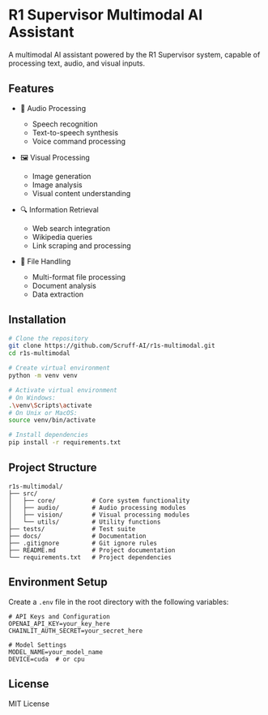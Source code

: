 # R1 Supervisor Multimodal AI Assistant

A multimodal AI assistant powered by the R1 Supervisor system, capable of processing text, audio, and visual inputs.

## Features

- 🎤 Audio Processing
  - Speech recognition
  - Text-to-speech synthesis
  - Voice command processing

- 🖼️ Visual Processing
  - Image generation
  - Image analysis
  - Visual content understanding

- 🔍 Information Retrieval
  - Web search integration
  - Wikipedia queries
  - Link scraping and processing

- 📄 File Handling
  - Multi-format file processing
  - Document analysis
  - Data extraction

## Installation

```bash
# Clone the repository
git clone https://github.com/Scruff-AI/r1s-multimodal.git
cd r1s-multimodal

# Create virtual environment
python -m venv venv

# Activate virtual environment
# On Windows:
.\venv\Scripts\activate
# On Unix or MacOS:
source venv/bin/activate

# Install dependencies
pip install -r requirements.txt
```

## Project Structure

```
r1s-multimodal/
├── src/
│   ├── core/          # Core system functionality
│   ├── audio/         # Audio processing modules
│   ├── vision/        # Visual processing modules
│   └── utils/         # Utility functions
├── tests/             # Test suite
├── docs/              # Documentation
├── .gitignore         # Git ignore rules
├── README.md          # Project documentation
└── requirements.txt   # Project dependencies
```

## Environment Setup

Create a `.env` file in the root directory with the following variables:

```env
# API Keys and Configuration
OPENAI_API_KEY=your_key_here
CHAINLIT_AUTH_SECRET=your_secret_here

# Model Settings
MODEL_NAME=your_model_name
DEVICE=cuda  # or cpu
```

## License

MIT License
